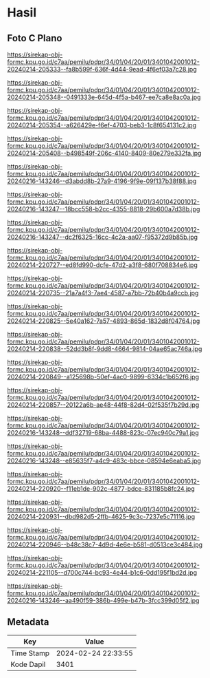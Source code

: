 # Hasil

## Foto C Plano

https://sirekap-obj-formc.kpu.go.id/c7aa/pemilu/pdpr/34/01/04/20/01/3401042001012-20240214-205333--fa8b599f-636f-4d44-9ead-4f6ef03a7c28.jpg

https://sirekap-obj-formc.kpu.go.id/c7aa/pemilu/pdpr/34/01/04/20/01/3401042001012-20240214-205348--0491333e-645d-4f5a-b467-ee7ca8e8ac0a.jpg

https://sirekap-obj-formc.kpu.go.id/c7aa/pemilu/pdpr/34/01/04/20/01/3401042001012-20240214-205354--a626429e-f6ef-4703-beb3-1c8f654131c2.jpg

https://sirekap-obj-formc.kpu.go.id/c7aa/pemilu/pdpr/34/01/04/20/01/3401042001012-20240214-205408--b498549f-206c-4140-8409-80e279e332fa.jpg

https://sirekap-obj-formc.kpu.go.id/c7aa/pemilu/pdpr/34/01/04/20/01/3401042001012-20240216-143246--d3abdd8b-27a9-4196-9f9e-09f137b38f88.jpg

https://sirekap-obj-formc.kpu.go.id/c7aa/pemilu/pdpr/34/01/04/20/01/3401042001012-20240216-143247--18bcc558-b2cc-4355-8818-29b600a7d38b.jpg

https://sirekap-obj-formc.kpu.go.id/c7aa/pemilu/pdpr/34/01/04/20/01/3401042001012-20240216-143247--dc2f6325-16cc-4c2a-aa07-f95372d9b85b.jpg

https://sirekap-obj-formc.kpu.go.id/c7aa/pemilu/pdpr/34/01/04/20/01/3401042001012-20240214-220727--ed8fd990-dcfe-47d2-a3f8-680f708834e6.jpg

https://sirekap-obj-formc.kpu.go.id/c7aa/pemilu/pdpr/34/01/04/20/01/3401042001012-20240214-220735--21a7a4f3-7ae4-4587-a7bb-72b40b4a9ccb.jpg

https://sirekap-obj-formc.kpu.go.id/c7aa/pemilu/pdpr/34/01/04/20/01/3401042001012-20240214-220825--5e40a162-7a57-4893-865d-1832d8f04764.jpg

https://sirekap-obj-formc.kpu.go.id/c7aa/pemilu/pdpr/34/01/04/20/01/3401042001012-20240214-220838--52dd3b8f-9dd8-4664-9814-04ae65ac746a.jpg

https://sirekap-obj-formc.kpu.go.id/c7aa/pemilu/pdpr/34/01/04/20/01/3401042001012-20240214-220849--a125698b-50ef-4ac0-9899-6334c1b652f6.jpg

https://sirekap-obj-formc.kpu.go.id/c7aa/pemilu/pdpr/34/01/04/20/01/3401042001012-20240214-220857--20122a6b-ae48-44f8-82d4-02f535f7b29d.jpg

https://sirekap-obj-formc.kpu.go.id/c7aa/pemilu/pdpr/34/01/04/20/01/3401042001012-20240216-143248--ddf32719-68ba-4488-823c-07ec940c79a1.jpg

https://sirekap-obj-formc.kpu.go.id/c7aa/pemilu/pdpr/34/01/04/20/01/3401042001012-20240216-143248--e85635f7-a4c9-483c-bbce-08594e6eaba5.jpg

https://sirekap-obj-formc.kpu.go.id/c7aa/pemilu/pdpr/34/01/04/20/01/3401042001012-20240214-220920--f11eb1de-902c-4877-bdce-831185b8fc24.jpg

https://sirekap-obj-formc.kpu.go.id/c7aa/pemilu/pdpr/34/01/04/20/01/3401042001012-20240214-220931--dbd982d5-2ffb-4625-9c3c-7237e5c71116.jpg

https://sirekap-obj-formc.kpu.go.id/c7aa/pemilu/pdpr/34/01/04/20/01/3401042001012-20240214-220946--b48c38c7-4d9d-4e6e-b581-d0513ce3c484.jpg

https://sirekap-obj-formc.kpu.go.id/c7aa/pemilu/pdpr/34/01/04/20/01/3401042001012-20240214-221105--d700c744-bc93-4e44-b1c6-0dd195f1bd2d.jpg

https://sirekap-obj-formc.kpu.go.id/c7aa/pemilu/pdpr/34/01/04/20/01/3401042001012-20240216-143246--aa490f59-386b-499e-b47b-3fcc399d05f2.jpg


## Metadata

| Key        | Value               |
| ---------- | ------------------- |
| Time Stamp | 2024-02-24 22:33:55 |
| Kode Dapil | 3401                |



